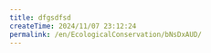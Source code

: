 ```yaml
---
title: dfgsdfsd
createTime: 2024/11/07 23:12:24
permalink: /en/EcologicalConservation/bNsDxAUD/
---
```

